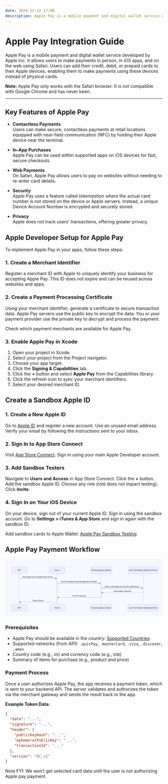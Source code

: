 ```yaml
---
date: 2024-12-22 17:08
description: Apple Pay is a mobile payment and digital wallet service developed by Apple Inc. It allows users to make payments in person, in iOS apps, and on the web using Safari. Users can add their credit, debit, or prepaid cards to their Apple devices, enabling them to make payments using these devices instead of physical cards.
---
```

# Apple Pay Integration Guide

Apple Pay is a mobile payment and digital wallet service developed by Apple Inc. It allows users to make payments in person, in iOS apps, and on the web using Safari. Users can add their credit, debit, or prepaid cards to their Apple devices, enabling them to make payments using these devices instead of physical cards.

**Note:** Apple Pay only works with the Safari browser. It is not compatible with Google Chrome and has never been.

---

## Key Features of Apple Pay

- **Contactless Payments**  
  Users can make secure, contactless payments at retail locations equipped with near-field communication (NFC) by holding their Apple device near the terminal.

- **In-App Purchases**  
  Apple Pay can be used within supported apps on iOS devices for fast, secure checkouts.

- **Web Payments**  
  On Safari, Apple Pay allows users to pay on websites without needing to re-enter card details.

- **Security**  
  Apple Pay uses a feature called *tokenization* where the actual card number is not stored on the device or Apple servers. Instead, a unique Device Account Number is encrypted and securely stored.

- **Privacy**  
  Apple does not track users’ transactions, offering greater privacy.



## Apple Developer Setup for Apple Pay

To implement Apple Pay in your apps, follow these steps:

### 1. Create a Merchant Identifier

Register a merchant ID with Apple to uniquely identify your business for accepting Apple Pay. This ID does not expire and can be reused across websites and apps.

### 2. Create a Payment Processing Certificate

Using your merchant identifier, generate a certificate to secure transaction data. Apple Pay servers use the public key to encrypt the data. You or your payment provider use the private key to decrypt and process the payment.

Check which payment merchants are available for Apple Pay.

### 3. Enable Apple Pay in Xcode

1. Open your project in Xcode.
2. Select your project from the Project navigator.
3. Choose your app target.
4. Click the **Signing & Capabilities** tab.
5. Click the **+** button and select **Apple Pay** from the Capabilities library.
6. Click the refresh icon to sync your merchant identifiers.
7. Select your desired merchant ID.



## Create a Sandbox Apple ID

### 1. Create a New Apple ID

Go to [Apple ID](https://appleid.apple.com/) and register a new account.
Use an unused email address.
Verify your email by following the instructions sent to your inbox.

### 2. Sign In to App Store Connect

Visit [App Store Connect](https://appstoreconnect.apple.com/).
Sign in using your main Apple Developer account.

### 3. Add Sandbox Testers

Navigate to **Users and Access** in App Store Connect.
Click the **+** button.
Add the sandbox Apple ID.
Choose any role (role does not impact testing).
Click **Invite**.

### 4. Sign In on Your iOS Device

On your device, sign out of your current Apple ID.
Sign in using the sandbox account.
Go to **Settings > iTunes & App Store** and sign in again with the sandbox ID.

Add sandbox cards to Apple Wallet: [Apple Pay Sandbox Testing](https://developer.apple.com/apple-pay/sandbox-testing/)



## Apple Pay Payment Workflow
<div style="text-align: center;">
    <img src="/Images/ApplepayFlow.png" alt="Swift Logo" class="responsive-image">
</div>

### Prerequisites

- Apple Pay should be available in the country: [Supported Countries](https://support.apple.com/en-in/102775)
- Supported networks (from API): `.quicPay`, `.masterCard`, `.visa`, `.discover`, `.amex`
- Country code (e.g., `US`) and currency code (e.g., `USD`)
- Summary of items for purchase (e.g., product and price)


### Payment Process

Once a user authorizes Apple Pay, the app receives a payment token, which is sent to your backend API. The server validates and authorizes the token via the merchant gateway and sends the result back to the app.

**Example Token Data:**

```json
{
  "data": "...",
  "signature": "...",
  "header": {
    "publicKeyHash": "...",
    "ephemeralPublicKey": "...",
    "transactionId": "..."
  },
  "version": "EC_v1"
}
```
Note FYI:
We won’t get selected card data until the user is not authorizing Apple pay payment.

<div style="text-align:center;">
  <script async src="https://pagead2.googlesyndication.com/pagead/js/adsbygoogle.js"></script>
  <ins class="adsbygoogle"
       style="display:block"
       data-ad-client="ca-pub-9268892677399703"
       data-ad-slot="1234567890"
       data-ad-format="auto"
       data-full-width-responsive="true"></ins>
  <script>
       (adsbygoogle = window.adsbygoogle || []).push({});
  </script>
</div>
